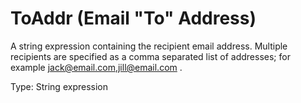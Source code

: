 # ToAddr (Email "To" Address)

A string expression containing the recipient email address. Multiple recipients are specified as a comma separated list of addresses; for example jack@email.com,jill@email.com .

Type: String expression
